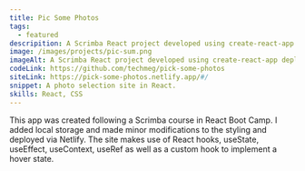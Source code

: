 ```yaml
---
title: Pic Some Photos
tags:
  - featured
descripition: A Scrimba React project developed using create-react-app deployed in Netlify.
image: /images/projects/pic-sum.png
imageAlt: A Scrimba React project developed using create-react-app deployed in Netlify.
codeLink: https://github.com/techmeg/pick-some-photos
siteLink: https://pick-some-photos.netlify.app/#/
snippet: A photo selection site in React.
skills: React, CSS
---
```

This app was created following a Scrimba course in React Boot Camp. I added local storage  and made minor modifications to the styling and deployed via Netlify. The site makes use of React hooks, useState, useEffect, useContext, useRef as well as a custom hook to implement a hover state.